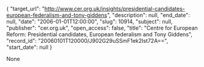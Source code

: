 {
  "target_url": "http://www.cer.org.uk/insights/presidential-candidates-european-federalism-and-tony-giddens", 
  "description": null, 
  "end_date": null, 
  "date": "2006-01-01T12:00:00", 
  "slug": 10914, 
  "subject": null, 
  "publisher": "cer.org.uk", 
  "open_access": false, 
  "title": "Centre for European Reform: Presidential candidates, European federalism and Tony Giddens", 
  "record_id": "20060101T120000/J902G29uSSmF1ek2lst72A==", 
  "start_date": null
}

None